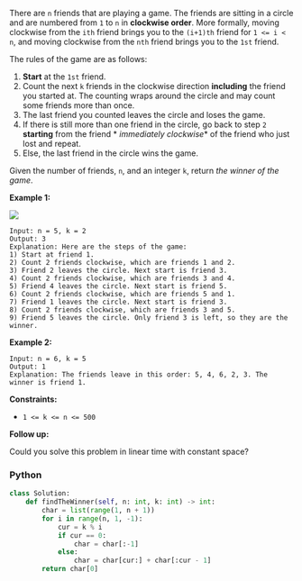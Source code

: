 There are  `n`  friends that are playing a game. The friends are sitting in a circle and are numbered from  `1`  to  `n`
in  **clockwise order**. More formally, moving clockwise from the  `ith`  friend brings you to the  `(i+1)th`  friend
for  `1 <= i < n`, and moving clockwise from the  `nth`  friend brings you to the  `1st`  friend.

The rules of the game are as follows:

1. **Start**  at the  `1st`  friend.
2. Count the next  `k`  friends in the clockwise direction  **including**  the friend you started at. The counting wraps
   around the circle and may count some friends more than once.
3. The last friend you counted leaves the circle and loses the game.
4. If there is still more than one friend in the circle, go back to step  `2`  **starting**  from the friend  *
   *immediately clockwise**  of the friend who just lost and repeat.
5. Else, the last friend in the circle wins the game.

Given the number of friends,  `n`, and an integer  `k`, return  _the winner of the game_.

**Example 1:**

![](https://assets.leetcode.com/uploads/2021/03/25/ic234-q2-ex11.png)

```
Input: n = 5, k = 2
Output: 3
Explanation: Here are the steps of the game:
1) Start at friend 1.
2) Count 2 friends clockwise, which are friends 1 and 2.
3) Friend 2 leaves the circle. Next start is friend 3.
4) Count 2 friends clockwise, which are friends 3 and 4.
5) Friend 4 leaves the circle. Next start is friend 5.
6) Count 2 friends clockwise, which are friends 5 and 1.
7) Friend 1 leaves the circle. Next start is friend 3.
8) Count 2 friends clockwise, which are friends 3 and 5.
9) Friend 5 leaves the circle. Only friend 3 is left, so they are the winner.
```

**Example 2:**

```
Input: n = 6, k = 5
Output: 1
Explanation: The friends leave in this order: 5, 4, 6, 2, 3. The winner is friend 1.
```

**Constraints:**

- `1 <= k <= n <= 500`

**Follow up:**

Could you solve this problem in linear time with constant space?

### Python

```python
class Solution:
    def findTheWinner(self, n: int, k: int) -> int:
        char = list(range(1, n + 1))
        for i in range(n, 1, -1):
            cur = k % i
            if cur == 0:
                char = char[:-1]
            else:
                char = char[cur:] + char[:cur - 1]
        return char[0]
```